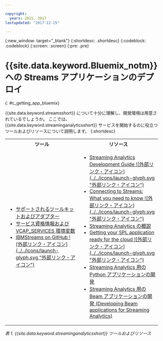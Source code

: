 ```yaml
---

copyright:
  years: 2015, 2017
lastupdated: "2017-12-15"

---
```


<!-- Attribute definitions -->
{:new_window: target="_blank"}
{:shortdesc: .shortdesc}
{:codeblock: .codeblock}
{:screen: .screen}
{:pre: .pre}

# {{site.data.keyword.Bluemix_notm}} への Streams アプリケーションのデプロイ
{: #c_getting_app_bluemix}


 {{site.data.keyword.streamsshort}} について十分に理解し、開発環境は用意されているでしょうか。 ここでは、{{site.data.keyword.streaminganalyticsshort}} サービスを開始するのに役立つツールおよびリソースについて説明します。
{:shortdesc}

<table summary="この表では、{{site.data.keyword.streamsshort}} アプリケーションの開発およびデプロイに必要なツールおよびリソースのリストを示します。">
  <tr>
    <th>ツール<br></th>
    <th>リソース<br></th>
  </tr>
  <tr>
    <td>
      <ul>
        <li><a href="/docs/services/StreamingAnalytics/compatible_toolkits.html" target="_blank">サポートされるツールキットおよびアダプター</a><br></li>
        <li><a href="/docs/services/StreamingAnalytics/r_vcap_services.html#r_vcap_services" target="_blank">サービス資格情報および VCAP_SERVICES 環境変数</a><br></li>
        <li><a href="https://github.com/IBMStreams" target="_blank">IBMStreams on GitHub ![外部リンク・アイコン](../../icons/launch-glyph.svg "外部リンク・アイコン")</a><br></li>
      </ul>    
    </td>
    <td>
      <ul>
        <li><a href="https://developer.ibm.com/streamsdev/docs/bluemix-streaming-analytics-development-guide/" target="_blank">Streaming Analytics Development Guide ![外部リンク・アイコン](../../icons/launch-glyph.svg "外部リンク・アイコン")</a><br></li>
        <li><a href="https://www.ibm.com/blogs/bluemix/2017/02/connecting-to-streams/" target="_blank">Connecting to Streams: What you need to know ![外部リンク・アイコン](../../icons/launch-glyph.svg "外部リンク・アイコン")</a><br></li>
        <li><a href="/docs/services/StreamingAnalytics/index.html" target="_blank">Streaming Analytics の概説</a><br></li>
        <li><a href="https://developer.ibm.com/streamsdev/docs/getting-spl-application-ready-cloud" target="_blank">Getting your SPL application ready for the cloud ![外部リンク・アイコン](../../icons/launch-glyph.svg "外部リンク・アイコン")</a><br></li>
        <li><a href="/docs/services/StreamingAnalytics/t_develop_apps_python.html#t_develop_apps_python" target="_blank">Streaming Analytics 用の Python アプリケーションの開発</a><br></li>
        <li><a href="/docs/services/StreamingAnalytics/develop_beam_apps.html" target="_blank">Streaming Analytics 用の Beam アプリケーションの開発 (Developing Beam applications for Streaming Analytics)</a><br></li>
      </ul>    
    </td>
  </tr>
</table>

*表 1. {{site.data.keyword.streaminganalyticsshort}} ツールおよびリソース*
